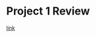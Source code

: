 # Project 1 Review

[link](https://github.com/rhnprabhune/rhnprabhune.github.io/blob/main/documents/rjprabhu_project1.html)
